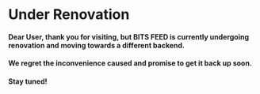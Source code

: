 # Under Renovation
#### Dear User, thank you for visiting, but BITS FEED is currently undergoing renovation and moving towards a different backend. 
#### We regret the inconvenience caused and promise to get it back up soon.
#### Stay tuned!
